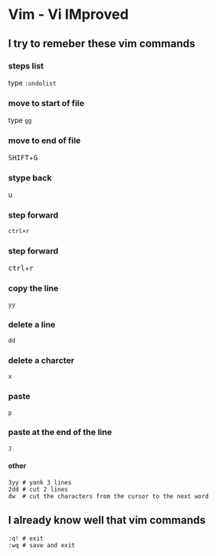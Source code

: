 Vim - Vi IMproved
=================

I try to remeber these vim commands
----------------------------

### steps list
type `:undolist`

### move to start of file
type `gg`

### move to end of file
<kbd>SHIFT</kbd>+<kbd>G</kbd>

### stype back
<kbd>u</kbd>

### step forward
`ctrl+r`

### step forward  
<kbd>ctrl</kbd>+<kbd>r</kbd>

### copy the line
`yy`

### delete a line
`dd`

### delete a charcter
`x`

### paste
`p`

### paste at the end of the line
`J`

#### other
```
3yy # yank 3 lines
2dd # cut 2 lines
dw  # cut the characters from the cursor to the next word
```

I already know well that vim commands
-------------------------------------
```
:q! # exit
:wq # save and exit
```
